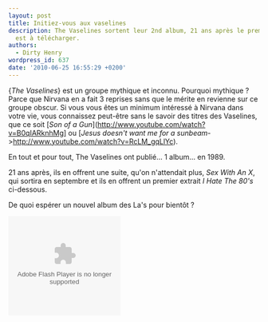 ```yaml
---
layout: post
title: Initiez-vous aux vaselines
description: The Vaselines sortent leur 2nd album, 21 ans après le premier. Un extrait
  est à télécharger.
authors:
  - Dirty Henry
wordpress_id: 637
date: '2010-06-25 16:55:29 +0200'
---
```

{*The Vaselines*} est un groupe mythique et inconnu. Pourquoi mythique ? Parce que Nirvana en a fait 3 reprises sans que le mérite en revienne sur ce groupe obscur. Si vous vous êtes un minimum intéressé à Nirvana dans votre vie, vous connaissez peut-être sans le savoir des titres des Vaselines, que ce soit [*Son of a Gun*](http://www.youtube.com/watch?v=B0qIARknhMg] ou [*Jesus doesn't want me for a sunbeam*->http://www.youtube.com/watch?v=RcLM_gqLlYc).

En tout et pour tout, The Vaselines ont publié… 1 album… en 1989.

21 ans après, ils en offrent une suite, qu'on n'attendait plus, *Sex With An X*, qui sortira en septembre et ils en offrent un premier extrait *I Hate The 80's* ci-dessous.

De quoi espérer un nouvel album des La's pour bientôt ?

<div class="topspin-widget topspin-widget-email-for-media">
  <object type="application/x-shockwave-flash" height="199" width="225" id="TSWidget25237" data="http://cdn.topspin.net/widgets/email2/swf/TSEmailMediaWidget.swf?timestamp=1277474257" bgColor="#000000">
    <param value="always" name="allowScriptAccess"/>
    <param name="allowfullscreen" value="true"/>
    <param name="quality" value="high"/>
    <param name="movie" value="http://cdn.topspin.net/widgets/email2/swf/TSEmailMediaWidget.swf?timestamp=1277474257"/>
    <param name="flashvars" value="highlightColor=0xFFFFFF&amp;theme=black&amp;widget_id=http://cdn.topspin.net/api/v1/artist/2481/email_for_media/25237?timestamp=1275946095"/>
  </object>
</div>
